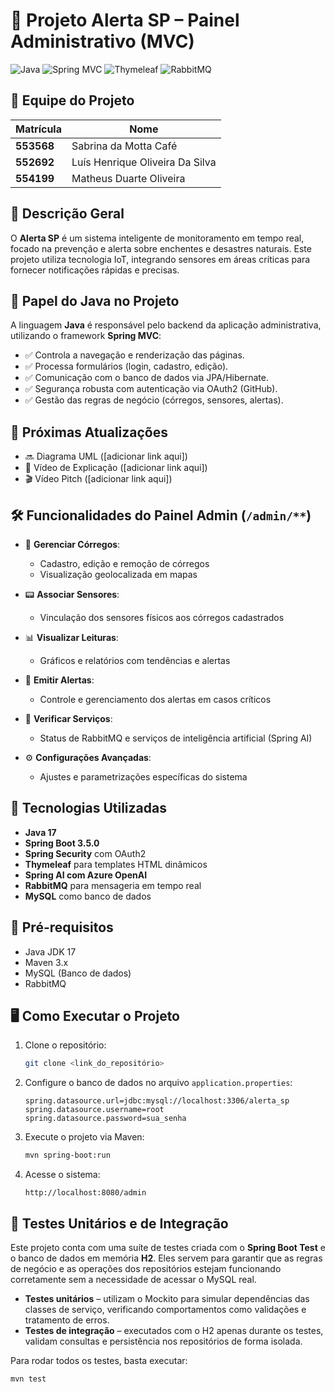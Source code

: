 # 🚨 Projeto Alerta SP – Painel Administrativo (MVC)

![Java](https://img.shields.io/badge/-Java-orange?logo=java\&logoColor=white)
![Spring MVC](https://img.shields.io/badge/-Spring%20MVC-green?logo=spring\&logoColor=white)
![Thymeleaf](https://img.shields.io/badge/-Thymeleaf-blue?logo=thymeleaf\&logoColor=white)
![RabbitMQ](https://img.shields.io/badge/-RabbitMQ-ff6600?logo=rabbitmq\&logoColor=white)

## 👥 Equipe do Projeto

| Matrícula  | Nome                              |
|------------|-----------------------------------|
| **553568** | Sabrina da Motta Café            |
| **552692** | Luís Henrique Oliveira Da Silva  |
| **554199** | Matheus Duarte Oliveira          |

## 📌 Descrição Geral

O **Alerta SP** é um sistema inteligente de monitoramento em tempo real, focado na prevenção e alerta sobre enchentes e desastres naturais. Este projeto utiliza tecnologia IoT, integrando sensores em áreas críticas para fornecer notificações rápidas e precisas.

## 🚀 Papel do Java no Projeto

A linguagem **Java** é responsável pelo backend da aplicação administrativa, utilizando o framework **Spring MVC**:

* ✅ Controla a navegação e renderização das páginas.
* ✅ Processa formulários (login, cadastro, edição).
* ✅ Comunicação com o banco de dados via JPA/Hibernate.
* ✅ Segurança robusta com autenticação via OAuth2 (GitHub).
* ✅ Gestão das regras de negócio (córregos, sensores, alertas).

## 📌 Próximas Atualizações

* 🔜 Diagrama UML (\[adicionar link aqui])
* 🎥 Vídeo de Explicação (\[adicionar link aqui])
* 🎬 Vídeo Pitch (\[adicionar link aqui])

## 🛠️ Funcionalidades do Painel Admin (`/admin/**`)

* 🌊 **Gerenciar Córregos**:

    * Cadastro, edição e remoção de córregos
    * Visualização geolocalizada em mapas

* 📟 **Associar Sensores**:

    * Vinculação dos sensores físicos aos córregos cadastrados

* 📊 **Visualizar Leituras**:

    * Gráficos e relatórios com tendências e alertas

* 🚨 **Emitir Alertas**:

    * Controle e gerenciamento dos alertas em casos críticos

* 🔧 **Verificar Serviços**:

    * Status de RabbitMQ e serviços de inteligência artificial (Spring AI)

* ⚙️ **Configurações Avançadas**:

    * Ajustes e parametrizações específicas do sistema

## 🔑 Tecnologias Utilizadas

* **Java 17**
* **Spring Boot 3.5.0**
* **Spring Security** com OAuth2
* **Thymeleaf** para templates HTML dinâmicos
* **Spring AI com Azure OpenAI**
* **RabbitMQ** para mensageria em tempo real
* **MySQL** como banco de dados

## 🚧 Pré-requisitos

* Java JDK 17
* Maven 3.x
* MySQL (Banco de dados)
* RabbitMQ

## 🖥️ Como Executar o Projeto

1. Clone o repositório:

   ```bash
   git clone <link_do_repositório>
   ```

2. Configure o banco de dados no arquivo `application.properties`:

   ```properties
   spring.datasource.url=jdbc:mysql://localhost:3306/alerta_sp
   spring.datasource.username=root
   spring.datasource.password=sua_senha
   ```

3. Execute o projeto via Maven:

   ```bash
   mvn spring-boot:run
   ```

4. Acesse o sistema:

   ```
   http://localhost:8080/admin
   ```

## 🧪 Testes Unitários e de Integração

Este projeto conta com uma suíte de testes criada com o **Spring Boot Test** e
o banco de dados em memória **H2**. Eles servem para garantir que as regras de
negócio e as operações dos repositórios estejam funcionando corretamente sem a
necessidade de acessar o MySQL real.

* **Testes unitários** – utilizam o Mockito para simular dependências das
  classes de serviço, verificando comportamentos como validações e tratamento de
  erros.
* **Testes de integração** – executados com o H2 apenas durante os testes,
  validam consultas e persistência nos repositórios de forma isolada.

Para rodar todos os testes, basta executar:

```bash
mvn test
```

